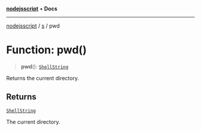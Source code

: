 [**nodejsscript**](../../../README.md) • **Docs**

***

[nodejsscript](../../../README.md) / [s](../README.md) / pwd

# Function: pwd()

> **pwd**(): [`ShellString`](../type-aliases/ShellString.md)

Returns the current directory.

## Returns

[`ShellString`](../type-aliases/ShellString.md)

The current directory.
